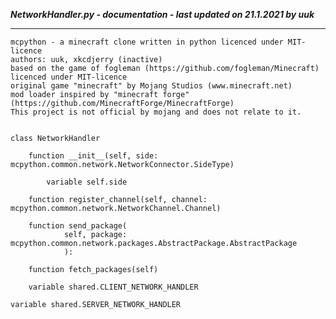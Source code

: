 ***NetworkHandler.py - documentation - last updated on 21.1.2021 by uuk***
___

    mcpython - a minecraft clone written in python licenced under MIT-licence
    authors: uuk, xkcdjerry (inactive)
    based on the game of fogleman (https://github.com/fogleman/Minecraft) licenced under MIT-licence
    original game "minecraft" by Mojang Studios (www.minecraft.net)
    mod loader inspired by "minecraft forge" (https://github.com/MinecraftForge/MinecraftForge)
    This project is not official by mojang and does not relate to it.


    class NetworkHandler

        function __init__(self, side: mcpython.common.network.NetworkConnector.SideType)

            variable self.side

        function register_channel(self, channel: mcpython.common.network.NetworkChannel.Channel)

        function send_package(
                self, package: mcpython.common.network.packages.AbstractPackage.AbstractPackage
                ):

        function fetch_packages(self)

        variable shared.CLIENT_NETWORK_HANDLER

    variable shared.SERVER_NETWORK_HANDLER